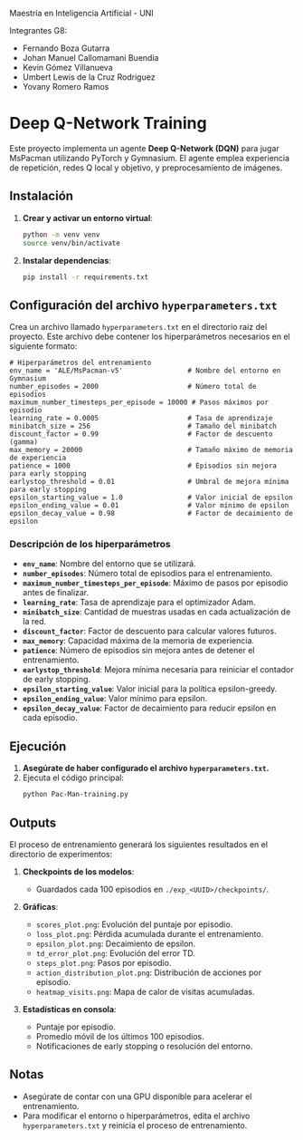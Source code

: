 Maestría en Inteligencia Artificial - UNI
 
Integrantes G8:
- Fernando Boza Gutarra
- Johan Manuel Callomamani Buendia
- Kevin Gómez Villanueva	
- Umbert Lewis de la Cruz Rodriguez
- Yovany Romero Ramos


# Deep Q-Network Training

Este proyecto implementa un agente **Deep Q-Network (DQN)** para jugar MsPacman utilizando PyTorch y Gymnasium. El agente emplea experiencia de repetición, redes Q local y objetivo, y preprocesamiento de imágenes.

## Instalación

1. **Crear y activar un entorno virtual**:
   ```bash
   python -m venv venv
   source venv/bin/activate
   ```

2. **Instalar dependencias**:
   ```bash
   pip install -r requirements.txt
   ```

## Configuración del archivo `hyperparameters.txt`

Crea un archivo llamado `hyperparameters.txt` en el directorio raíz del proyecto. Este archivo debe contener los hiperparámetros necesarios en el siguiente formato:

```plaintext
# Hiperparámetros del entrenamiento
env_name = 'ALE/MsPacman-v5'                # Nombre del entorno en Gymnasium
number_episodes = 2000                      # Número total de episodios
maximum_number_timesteps_per_episode = 10000 # Pasos máximos por episodio
learning_rate = 0.0005                      # Tasa de aprendizaje
minibatch_size = 256                        # Tamaño del minibatch
discount_factor = 0.99                      # Factor de descuento (gamma)
max_memory = 20000                          # Tamaño máximo de memoria de experiencia
patience = 1000                             # Episodios sin mejora para early stopping
earlystop_threshold = 0.01                  # Umbral de mejora mínima para early stopping
epsilon_starting_value = 1.0                # Valor inicial de epsilon
epsilon_ending_value = 0.01                 # Valor mínimo de epsilon
epsilon_decay_value = 0.98                  # Factor de decaimiento de epsilon
```

### Descripción de los hiperparámetros

- **`env_name`**: Nombre del entorno que se utilizará.
- **`number_episodes`**: Número total de episodios para el entrenamiento.
- **`maximum_number_timesteps_per_episode`**: Máximo de pasos por episodio antes de finalizar.
- **`learning_rate`**: Tasa de aprendizaje para el optimizador Adam.
- **`minibatch_size`**: Cantidad de muestras usadas en cada actualización de la red.
- **`discount_factor`**: Factor de descuento para calcular valores futuros.
- **`max_memory`**: Capacidad máxima de la memoria de experiencia.
- **`patience`**: Número de episodios sin mejora antes de detener el entrenamiento.
- **`earlystop_threshold`**: Mejora mínima necesaria para reiniciar el contador de early stopping.
- **`epsilon_starting_value`**: Valor inicial para la política epsilon-greedy.
- **`epsilon_ending_value`**: Valor mínimo para epsilon.
- **`epsilon_decay_value`**: Factor de decaimiento para reducir epsilon en cada episodio.

## Ejecución

1. **Asegúrate de haber configurado el archivo `hyperparameters.txt`.**
2. Ejecuta el código principal:
   ```bash
   python Pac-Man-training.py
   ```

## Outputs

El proceso de entrenamiento generará los siguientes resultados en el directorio de experimentos:

1. **Checkpoints de los modelos**:
   - Guardados cada 100 episodios en `./exp_<UUID>/checkpoints/`.

2. **Gráficas**:
   - `scores_plot.png`: Evolución del puntaje por episodio.
   - `loss_plot.png`: Pérdida acumulada durante el entrenamiento.
   - `epsilon_plot.png`: Decaimiento de epsilon.
   - `td_error_plot.png`: Evolución del error TD.
   - `steps_plot.png`: Pasos por episodio.
   - `action_distribution_plot.png`: Distribución de acciones por episodio.
   - `heatmap_visits.png`: Mapa de calor de visitas acumuladas.

3. **Estadísticas en consola**:
   - Puntaje por episodio.
   - Promedio móvil de los últimos 100 episodios.
   - Notificaciones de early stopping o resolución del entorno.

## Notas
- Asegúrate de contar con una GPU disponible para acelerar el entrenamiento.
- Para modificar el entorno o hiperparámetros, edita el archivo `hyperparameters.txt` y reinicia el proceso de entrenamiento.

